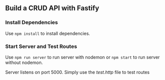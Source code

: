## Build a CRUD API with Fastify

### Install Dependencies

Use `npm install` to install dependencies.

### Start Server and Test Routes

Use `npm run server` to run server with nodemon or `npm start` to run server without nodemon.

Server listens on port 5000. Simply use the _test.http_ file to test routes
